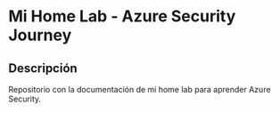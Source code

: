 # Mi Home Lab - Azure Security Journey

## Descripción
Repositorio con la documentación de mi home lab para aprender Azure Security.
